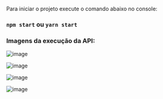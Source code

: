 
Para iniciar o projeto execute o comando abaixo no console:

### `npm start` ou  `yarn start`

### Imagens da execução da API:


![image](https://user-images.githubusercontent.com/40027096/160307896-aab8ba60-527d-4ed4-89f1-c2041bfabd32.png)

![image](https://user-images.githubusercontent.com/40027096/160307913-fd590395-16e0-4e99-9885-8df74156c6a5.png)

![image](https://user-images.githubusercontent.com/40027096/160307925-c14586c3-786d-4ee6-b567-43f52e661e55.png)

![image](https://user-images.githubusercontent.com/40027096/160307945-1a409fe6-a657-4a3c-9d97-891dccb80c42.png)

